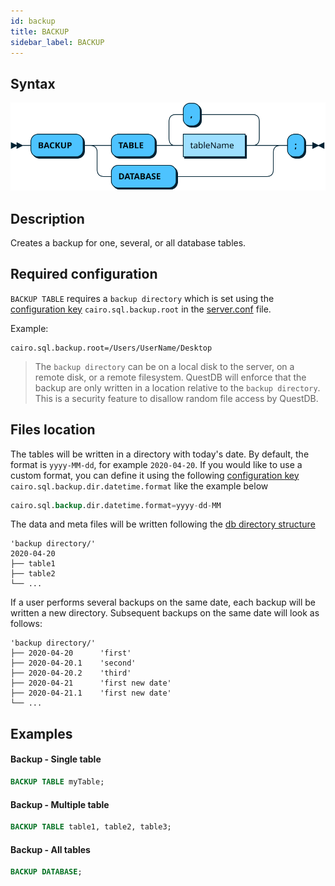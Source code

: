 ```yaml
---
id: backup
title: BACKUP
sidebar_label: BACKUP
---
```


## Syntax
![alt-text](assets/backup.svg)

## Description
Creates a backup for one, several, or all database tables. 

## Required configuration
`BACKUP TABLE` requires a `backup directory` which is set using the [configuration key](serverConf.md) `cairo.sql.backup.root` in the [server.conf](rootDirectoryStructure.md#serverconf) file.

Example:
```shell script
cairo.sql.backup.root=/Users/UserName/Desktop
```

> The `backup directory` can be on a local disk to the server, on a remote disk, or a remote filesystem. QuestDB will 
>enforce that the backup are only written in a location relative to the `backup directory`. This is a security feature to disallow 
>random file access by QuestDB.

## Files location
The tables will be written in a directory with today's date. By default, the format is `yyyy-MM-dd`, for example `2020-04-20`. 
If you would like to use a custom format, you can define it using the following [configuration key](serverConf.md) `cairo.sql.backup.dir.datetime.format` like the example below
```sql
cairo.sql.backup.dir.datetime.format=yyyy-dd-MM
```
The data and meta files will be written following the 
[db directory structure](rootDirectoryStructure.md#db)
```filestructure
'backup directory/'
2020-04-20
├── table1 
├── table2  
└── ... 
```

If a user performs several backups on the same date, each backup will be written a new directory. Subsequent backups on the same date 
will look as follows:
```filestructure
'backup directory/'
├── 2020-04-20      'first'
├── 2020-04-20.1    'second'
├── 2020-04-20.2    'third'
├── 2020-04-21      'first new date'
├── 2020-04-21.1    'first new date'
└── ... 
```

## Examples

#### Backup - Single table
```sql
BACKUP TABLE myTable;
```

#### Backup - Multiple table
```sql
BACKUP TABLE table1, table2, table3;
```

#### Backup - All tables
```sql
BACKUP DATABASE;
```
